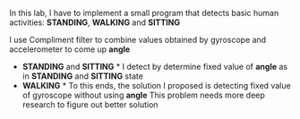 In this lab, I have to implement a small program that detects basic human activities: **STANDING**, **WALKING** and **SITTING**

I use Compliment filter to combine values obtained by gyroscope and accelerometer to come up **angle**

* **STANDING** and **SITTING** *
    I detect by determine fixed value of **angle** as in **STANDING** and **SITTING** state
* **WALKING** *
    To this ends, the solution I proposed is detecting fixed value of gyroscope without using **angle**
    This problem needs more deep research to figure out better solution
